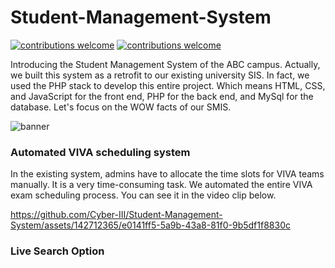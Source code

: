 # Student-Management-System
[![contributions welcome](https://img.shields.io/badge/contributions-welcome-brightgreen.svg?style=flat)](https://github.com/Cyber-III/Student-Management-System/issues)
[![contributions welcome](https://img.shields.io/badge/Test-TestCases-blue)](https://1drv.ms/b/c/9a6769c548a83d9a/ER1jz8uiDHNFmxcPp_ktHl8B8puec03ULNq1SfdrseAf1g?e=KpLV8n)

Introducing the Student Management System of the ABC campus. Actually, we built this system as a retrofit to our existing university SIS. In fact, we used the PHP stack to develop this entire project. Which means HTML, CSS, and JavaScript for the front end, PHP for the back end, and MySql for the database. Let's focus on the WOW facts of our SMIS.

![banner](https://github.com/Cyber-III/Student-Management-System/assets/142712365/dbb52453-607a-4c5f-ba8d-ab4af9b51b92)


### Automated VIVA scheduling system
In the existing system, admins have to allocate the time slots for VIVA teams manually. It is a very time-consuming task. We automated the entire VIVA exam scheduling process. You can see it in the video clip below.

https://github.com/Cyber-III/Student-Management-System/assets/142712365/e0141ff5-5a9b-43a8-81f0-9b5df1f8830c

### Live Search Option
